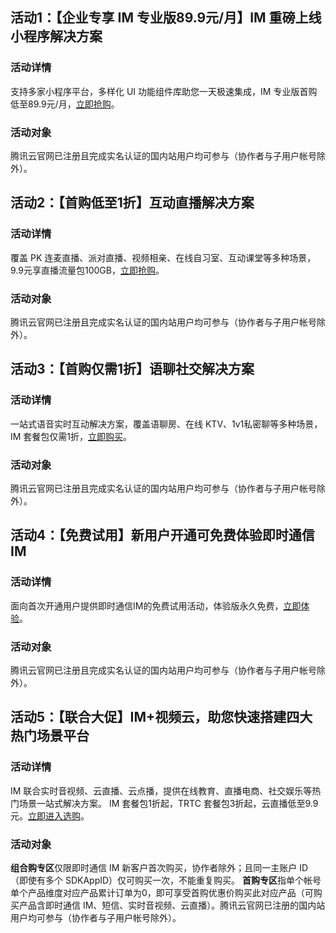 ## 活动1：【企业专享 IM 专业版89.9元/月】IM 重磅上线小程序解决方案
### 活动详情
支持多家小程序平台，多样化 UI 功能组件库助您一天极速集成，IM 专业版首购低至89.9元/月，[立即抢购](https://cloud.tencent.com/act/pro/immini?from=16649)。
### 活动对象
腾讯云官网已注册且完成实名认证的国内站用户均可参与（协作者与子用户帐号除外）。

## 活动2：【首购低至1折】互动直播解决方案
### 活动详情
覆盖 PK 连麦直播、派对直播、视频相亲、在线自习室、互动课堂等多种场景，9.9元享直播流量包100GB，[立即抢购](https://cloud.tencent.com/act/pro/ilvb?from=16648)。
### 活动对象
腾讯云官网已注册且完成实名认证的国内站用户均可参与（协作者与子用户帐号除外）。

## 活动3：【首购仅需1折】语聊社交解决方案
### 活动详情
一站式语音实时互动解决方案，覆盖语聊房、在线 KTV、1v1私密聊等多种场景，IM 套餐包仅需1折，[立即购买](https://cloud.tencent.com/act/pro/audio_chat?from=15162)。
### 活动对象
腾讯云官网已注册且完成实名认证的国内站用户均可参与（协作者与子用户帐号除外）。

## 活动4：【免费试用】新用户开通可免费体验即时通信 IM
### 活动详情
面向首次开通用户提供即时通信IM的免费试用活动，体验版永久免费，[立即体验](https://cloud.tencent.com/act/pro/video_freetrial?from=14867)。
### 活动对象
腾讯云官网已注册且完成实名认证的国内站用户均可参与（协作者与子用户帐号除外）。

## 活动5：【联合大促】IM+视频云，助您快速搭建四大热门场景平台
### 活动详情
IM 联合实时音视频、云直播、云点播，提供在线教育、直播电商、社交娱乐等热门场景一站式解决方案。
IM 套餐包1折起，TRTC 套餐包3折起，云直播低至9.9元。[立即进入选购](https://cloud.tencent.com/act/event/imone?from=13596)。
### 活动对象
**组合购专区**仅限即时通信 IM 新客户首次购买，协作者除外；且同一主账户 ID（即使有多个 SDKAppID）仅可购买一次，不能重复购买。
**首购专区**指单个帐号单个产品维度对应产品累计订单为0，即可享受首购优惠价购买此对应产品（可购买产品含即时通信 IM、短信、实时音视频、云直播）。腾讯云官网已注册的国内站用户均可参与（协作者与子用户帐号除外）。
